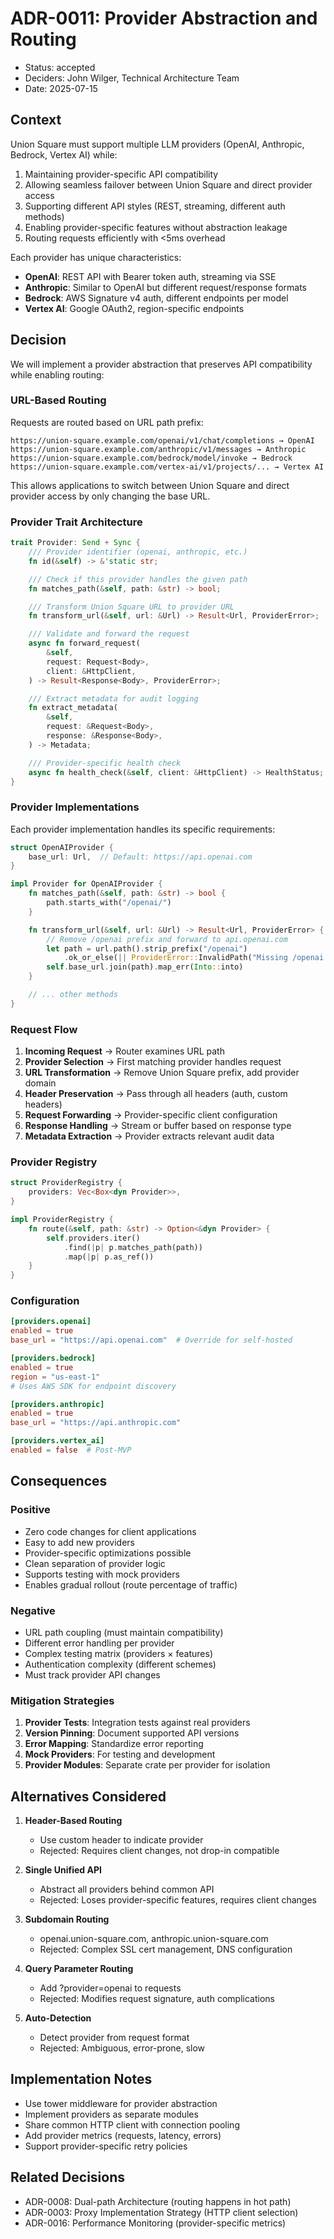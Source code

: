 # ADR-0011: Provider Abstraction and Routing

- Status: accepted
- Deciders: John Wilger, Technical Architecture Team
- Date: 2025-07-15

## Context

Union Square must support multiple LLM providers (OpenAI, Anthropic, Bedrock, Vertex AI) while:

1. Maintaining provider-specific API compatibility
2. Allowing seamless failover between Union Square and direct provider access
3. Supporting different API styles (REST, streaming, different auth methods)
4. Enabling provider-specific features without abstraction leakage
5. Routing requests efficiently with <5ms overhead

Each provider has unique characteristics:
- **OpenAI**: REST API with Bearer token auth, streaming via SSE
- **Anthropic**: Similar to OpenAI but different request/response formats
- **Bedrock**: AWS Signature v4 auth, different endpoints per model
- **Vertex AI**: Google OAuth2, region-specific endpoints

## Decision

We will implement a provider abstraction that preserves API compatibility while enabling routing:

### URL-Based Routing

Requests are routed based on URL path prefix:
```
https://union-square.example.com/openai/v1/chat/completions → OpenAI
https://union-square.example.com/anthropic/v1/messages → Anthropic
https://union-square.example.com/bedrock/model/invoke → Bedrock
https://union-square.example.com/vertex-ai/v1/projects/... → Vertex AI
```

This allows applications to switch between Union Square and direct provider access by only changing the base URL.

### Provider Trait Architecture

```rust
trait Provider: Send + Sync {
    /// Provider identifier (openai, anthropic, etc.)
    fn id(&self) -> &'static str;

    /// Check if this provider handles the given path
    fn matches_path(&self, path: &str) -> bool;

    /// Transform Union Square URL to provider URL
    fn transform_url(&self, url: &Url) -> Result<Url, ProviderError>;

    /// Validate and forward the request
    async fn forward_request(
        &self,
        request: Request<Body>,
        client: &HttpClient,
    ) -> Result<Response<Body>, ProviderError>;

    /// Extract metadata for audit logging
    fn extract_metadata(
        &self,
        request: &Request<Body>,
        response: &Response<Body>,
    ) -> Metadata;

    /// Provider-specific health check
    async fn health_check(&self, client: &HttpClient) -> HealthStatus;
}
```

### Provider Implementations

Each provider implementation handles its specific requirements:

```rust
struct OpenAIProvider {
    base_url: Url,  // Default: https://api.openai.com
}

impl Provider for OpenAIProvider {
    fn matches_path(&self, path: &str) -> bool {
        path.starts_with("/openai/")
    }

    fn transform_url(&self, url: &Url) -> Result<Url, ProviderError> {
        // Remove /openai prefix and forward to api.openai.com
        let path = url.path().strip_prefix("/openai")
            .ok_or_else(|| ProviderError::InvalidPath("Missing /openai prefix".to_string()))?;
        self.base_url.join(path).map_err(Into::into)
    }

    // ... other methods
}
```

### Request Flow

1. **Incoming Request** → Router examines URL path
2. **Provider Selection** → First matching provider handles request
3. **URL Transformation** → Remove Union Square prefix, add provider domain
4. **Header Preservation** → Pass through all headers (auth, custom headers)
5. **Request Forwarding** → Provider-specific client configuration
6. **Response Handling** → Stream or buffer based on response type
7. **Metadata Extraction** → Provider extracts relevant audit data

### Provider Registry

```rust
struct ProviderRegistry {
    providers: Vec<Box<dyn Provider>>,
}

impl ProviderRegistry {
    fn route(&self, path: &str) -> Option<&dyn Provider> {
        self.providers.iter()
            .find(|p| p.matches_path(path))
            .map(|p| p.as_ref())
    }
}
```

### Configuration

```toml
[providers.openai]
enabled = true
base_url = "https://api.openai.com"  # Override for self-hosted

[providers.bedrock]
enabled = true
region = "us-east-1"
# Uses AWS SDK for endpoint discovery

[providers.anthropic]
enabled = true
base_url = "https://api.anthropic.com"

[providers.vertex_ai]
enabled = false  # Post-MVP
```

## Consequences

### Positive

- Zero code changes for client applications
- Easy to add new providers
- Provider-specific optimizations possible
- Clean separation of provider logic
- Supports testing with mock providers
- Enables gradual rollout (route percentage of traffic)

### Negative

- URL path coupling (must maintain compatibility)
- Different error handling per provider
- Complex testing matrix (providers × features)
- Authentication complexity (different schemes)
- Must track provider API changes

### Mitigation Strategies

1. **Provider Tests**: Integration tests against real providers
2. **Version Pinning**: Document supported API versions
3. **Error Mapping**: Standardize error reporting
4. **Mock Providers**: For testing and development
5. **Provider Modules**: Separate crate per provider for isolation

## Alternatives Considered

1. **Header-Based Routing**
   - Use custom header to indicate provider
   - Rejected: Requires client changes, not drop-in compatible

2. **Single Unified API**
   - Abstract all providers behind common API
   - Rejected: Loses provider-specific features, requires client changes

3. **Subdomain Routing**
   - openai.union-square.com, anthropic.union-square.com
   - Rejected: Complex SSL cert management, DNS configuration

4. **Query Parameter Routing**
   - Add ?provider=openai to requests
   - Rejected: Modifies request signature, auth complications

5. **Auto-Detection**
   - Detect provider from request format
   - Rejected: Ambiguous, error-prone, slow

## Implementation Notes

- Use tower middleware for provider abstraction
- Implement providers as separate modules
- Share common HTTP client with connection pooling
- Add provider metrics (requests, latency, errors)
- Support provider-specific retry policies

## Related Decisions

- ADR-0008: Dual-path Architecture (routing happens in hot path)
- ADR-0003: Proxy Implementation Strategy (HTTP client selection)
- ADR-0016: Performance Monitoring (provider-specific metrics)
